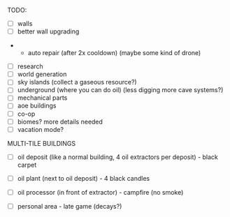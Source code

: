 TODO:
- [ ] walls
- [ ] better wall upgrading
- - auto repair (after 2x cooldown) (maybe some kind of drone)
- [ ] research
- [ ] world generation
- [ ] sky islands (collect a gaseous resource?)
- [ ] underground (where you can do oil) (less digging more cave systems?)
- [ ] mechanical parts
- [ ] aoe buildings
- [ ] co-op
- [ ] biomes? more details needed
- [ ] vacation mode?

MULTI-TILE BUILDINGS
- [ ] oil deposit (like a normal building, 4 oil extractors per deposit) - black carpet
- [ ] oil plant (next to oil deposit) - 4 black candles 
- [ ] oil processor (in front of extractor) - campfire (no smoke)


- [ ] personal area - late game (decays?)